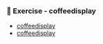 ### 📝 Exercise - coffeedisplay
- [coffeedisplay](https://github.com/Adhyashetty-bit/1workedexample/blob/main/9b_coffeedisplay/coffeeStartsWithD.jsp)
- [coffeedisplay](https://github.com/Adhyashetty-bit/1workedexample/blob/main/9b_coffeedisplay/deleteCoffee(1).jsp)
